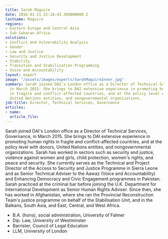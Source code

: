 ```yaml
---
title: Sarah Maguire
date: 2016-01-21 22:18:43.395000000 Z
lastname: Maguire
regions:
- Eastern Europe and Central Asia
- Sub-Saharan Africa
solutions:
- Conflict and Vulnerability Analysis
- Gender
- Law and Justice
- Security and Justice Development
- Stability
- Transition and Stabilization Programming
- Voice and Accountability
layout: expert
image: "/assets/images/experts/SarahMaguireInner.jpg"
summary: Sarah joined DAI's London office as a Director of Technical Services, Governance,
  in March 2015. She brings to DAI extensive experience in promoting human rights
  in fragile and conflict-affected countries, and at the policy level with donors,
  United Nations entities, and nongovernmental organizations.
job-title: Director, Technical Services, Governance
articles:
- name: 
  article_file: 
---
```


Sarah joined DAI's London office as a Director of Technical Services, Governance, in March 2015. She brings to DAI extensive experience in promoting human rights in fragile and conflict-affected countries, and at the policy level with donors, United Nations entities, and nongovernmental organizations. Sarah has worked in sectors such as security and justice, violence against women and girls, child protection, women's rights, and peace and security. She currently serves as the Technical and Project Director of the Access to Security and Justice Programme in Sierra Leone and as Senior Technical Adviser to the Aawaz (Voice and Accountability) and Enhancing Democracy and Civic Engagement programmes in Pakistan. Sarah practiced at the criminal bar before joining the U.K. Department for International Development as Senior Human Rights Adviser. Since then, she has worked in Afghanistan, where she ran the Provincial Reconstruction Team's justice programme on behalf of the Stabilisation Unit, and in the Balkans, South Asia, and East, Central, and West Africa.

* B.A. (hons), social administration, University of Falmer
* Dip. Law, University of Westminster
* Barrister, Council of Legal Education
* LLM, University of London
